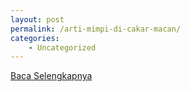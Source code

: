 ```yaml
---
layout: post
permalink: /arti-mimpi-di-cakar-macan/
categories:
    - Uncategorized
---
```


[Baca Selengkapnya](/04)